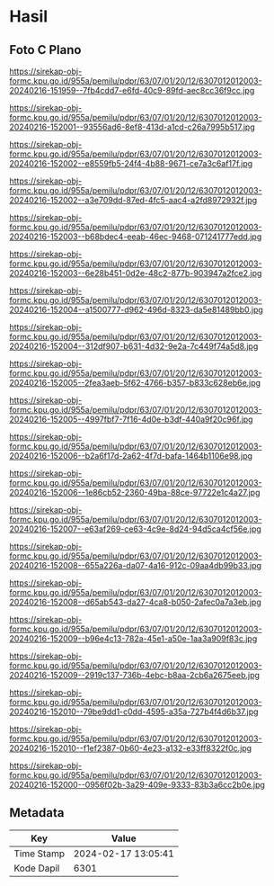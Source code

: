 # Hasil

## Foto C Plano

https://sirekap-obj-formc.kpu.go.id/955a/pemilu/pdpr/63/07/01/20/12/6307012012003-20240216-151959--7fb4cdd7-e6fd-40c9-89fd-aec8cc36f9cc.jpg

https://sirekap-obj-formc.kpu.go.id/955a/pemilu/pdpr/63/07/01/20/12/6307012012003-20240216-152001--93556ad6-8ef8-413d-a1cd-c26a7995b517.jpg

https://sirekap-obj-formc.kpu.go.id/955a/pemilu/pdpr/63/07/01/20/12/6307012012003-20240216-152002--e8559fb5-24f4-4b88-9671-ce7a3c6af17f.jpg

https://sirekap-obj-formc.kpu.go.id/955a/pemilu/pdpr/63/07/01/20/12/6307012012003-20240216-152002--a3e709dd-87ed-4fc5-aac4-a2fd8972932f.jpg

https://sirekap-obj-formc.kpu.go.id/955a/pemilu/pdpr/63/07/01/20/12/6307012012003-20240216-152003--b68bdec4-eeab-46ec-9468-071241777edd.jpg

https://sirekap-obj-formc.kpu.go.id/955a/pemilu/pdpr/63/07/01/20/12/6307012012003-20240216-152003--6e28b451-0d2e-48c2-877b-903947a2fce2.jpg

https://sirekap-obj-formc.kpu.go.id/955a/pemilu/pdpr/63/07/01/20/12/6307012012003-20240216-152004--a1500777-d962-496d-8323-da5e81489bb0.jpg

https://sirekap-obj-formc.kpu.go.id/955a/pemilu/pdpr/63/07/01/20/12/6307012012003-20240216-152004--312df907-b631-4d32-9e2a-7c449f74a5d8.jpg

https://sirekap-obj-formc.kpu.go.id/955a/pemilu/pdpr/63/07/01/20/12/6307012012003-20240216-152005--2fea3aeb-5f62-4766-b357-b833c628eb6e.jpg

https://sirekap-obj-formc.kpu.go.id/955a/pemilu/pdpr/63/07/01/20/12/6307012012003-20240216-152005--4997fbf7-7f16-4d0e-b3df-440a9f20c96f.jpg

https://sirekap-obj-formc.kpu.go.id/955a/pemilu/pdpr/63/07/01/20/12/6307012012003-20240216-152006--b2a6f17d-2a62-4f7d-bafa-1464b1106e98.jpg

https://sirekap-obj-formc.kpu.go.id/955a/pemilu/pdpr/63/07/01/20/12/6307012012003-20240216-152006--1e86cb52-2360-49ba-88ce-97722e1c4a27.jpg

https://sirekap-obj-formc.kpu.go.id/955a/pemilu/pdpr/63/07/01/20/12/6307012012003-20240216-152007--e63af269-ce63-4c9e-8d24-94d5ca4cf56e.jpg

https://sirekap-obj-formc.kpu.go.id/955a/pemilu/pdpr/63/07/01/20/12/6307012012003-20240216-152008--655a226a-da07-4a16-912c-09aa4db99b33.jpg

https://sirekap-obj-formc.kpu.go.id/955a/pemilu/pdpr/63/07/01/20/12/6307012012003-20240216-152008--d65ab543-da27-4ca8-b050-2afec0a7a3eb.jpg

https://sirekap-obj-formc.kpu.go.id/955a/pemilu/pdpr/63/07/01/20/12/6307012012003-20240216-152009--b96e4c13-782a-45e1-a50e-1aa3a909f83c.jpg

https://sirekap-obj-formc.kpu.go.id/955a/pemilu/pdpr/63/07/01/20/12/6307012012003-20240216-152009--2919c137-736b-4ebc-b8aa-2cb6a2675eeb.jpg

https://sirekap-obj-formc.kpu.go.id/955a/pemilu/pdpr/63/07/01/20/12/6307012012003-20240216-152010--79be9dd1-c0dd-4595-a35a-727b4f4d6b37.jpg

https://sirekap-obj-formc.kpu.go.id/955a/pemilu/pdpr/63/07/01/20/12/6307012012003-20240216-152010--f1ef2387-0b60-4e23-a132-e33ff8322f0c.jpg

https://sirekap-obj-formc.kpu.go.id/955a/pemilu/pdpr/63/07/01/20/12/6307012012003-20240216-152000--0956f02b-3a29-409e-9333-83b3a6cc2b0e.jpg


## Metadata

| Key        | Value               |
| ---------- | ------------------- |
| Time Stamp | 2024-02-17 13:05:41 |
| Kode Dapil | 6301                |



